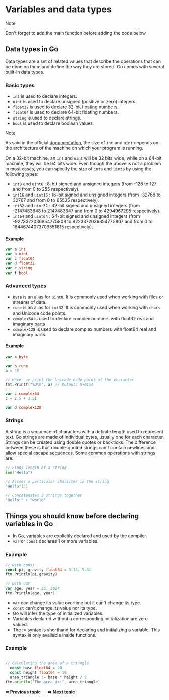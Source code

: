 # Variables and data types 
> [!NOTE]
> Don't forget to add the main function before adding the code below

## Data types in Go
Data types are a set of related values that describe the operations that can be done on them and define the way they are stored. Go comes with several built-in data types.

### Basic types

- `int` is used to declare integers.
- `uint` is used to declare unsigned (positive or zero) integers.
- `float32` is used to declare 32-bit floating numbers.
- `float64` is used to declare 64-bit floating numbers.
- `string` is used to declare strings.
- `bool` is used to declare boolean values.

> [!NOTE]
> As said in the official [documentation](https://go.dev/ref/spec#Numeric_types), the size of `int` and `uint` depends on the architecture of the machine on which your program is running.

On a 32-bit machine, an `int` and `uint` will be 32 bits wide, while on a 64-bit machine, they will be 64 bits wide. Even though the above is not a problem in most cases, you can specify the size of `int`s and `uint`s by using the following types:

- `int8` and `uint8` : 8-bit signed and unsigned integers (from -128 to 127 and from 0 to 255 respectively). 
- `int16` and `uint16` : 16-bit signed and unsigned integers (from -32768 to 32767 and from 0 to 65535 respectively).
- `int32` and `uint32` : 32-bit signed and unsigned integers (from -2147483648 to 2147483647 and from 0 to 4294967295 respectively).
- `int64` and `uint64` : 64-bit signed and unsigned integers (from -9223372036854775808 to 9223372036854775807 and from 0 to 18446744073709551615 respectively).

#### Example
``` GO
var a int
var b uint
var c float64
var d float32
var e string
var f bool
```

### Advanced types

- `byte` is an alias for `uint8`. It is commonly used when working with files or streams of data.
- `rune` is an alias for `int32`. It is commonly used when working with `chars` and Unicode code points.
- `complex64` is used to declare complex numbers with float32 real and imaginary parts
- `complex128` is used to declare complex numbers with float64 real and imaginary parts. 

#### Example
``` GO
var a byte

var b rune
b = 'Ś'

// Here, we print the Unicode code point of the character
fmt.Printf("%U\n", a) // Output: U+015A

var c complex64
c = 2.5 + 3.5i

var d complex128
```

### Strings
A string is a sequence of characters with a definite length used to represent text. Go strings are made of individual bytes, usually one for each character. Strings can be created using double quotes or backticks. The difference between these is that double-quoted strings can't contain newlines and allow special escape sequences. Some common operations with strings are:
```Go
// Finds length of a string
len("Hello")

// Access a particular character in the string
"Hello"[3]

// Concatenates 2 strings together
"Hello " + "world"

```

## Things you should know before declaring variables in Go
- In Go, variables are explicitly declared and used by the compiler.
- `var` or `const` declares 1 or more variables.
### Example
  ``` GO
  // with const
  const pi, gravity float64 = 3.14, 9.81
  ftm.Println(pi,gravity)

 // with var
  var age, year = 23, 2024
  ftm.Println(age, year)
  ```
- `var` can change its value overtime but it can't change its type.
- `const` can't change its value nor its type.
- Go will infer the type of initialized variables.
- Variables declared without a corresponding initialization are zero-valued.
- The := syntax is shorthand for declaring and initializing a variable. This syntax is only available inside functions.
### Example
  ``` GO

  // Calculating the area of a triangle
	const base float64 = 20
	const height float64 = 10
	area_triangle := base * height / 2
  ftm.println("The area is:", area_triangle)
  ```

<div>
<a href="https://github.com/lara-vel-dev/backend-with-golang/blob/main/the-basics/01-hello-world" >
	<strong>⬅️ Previous topic</strong>
</a>
&emsp;
<a href="https://github.com/lara-vel-dev/backend-with-golang/blob/main/the-basics/03-operators" >
	<strong>➡️ Next topic</strong>
</a>
</div>

